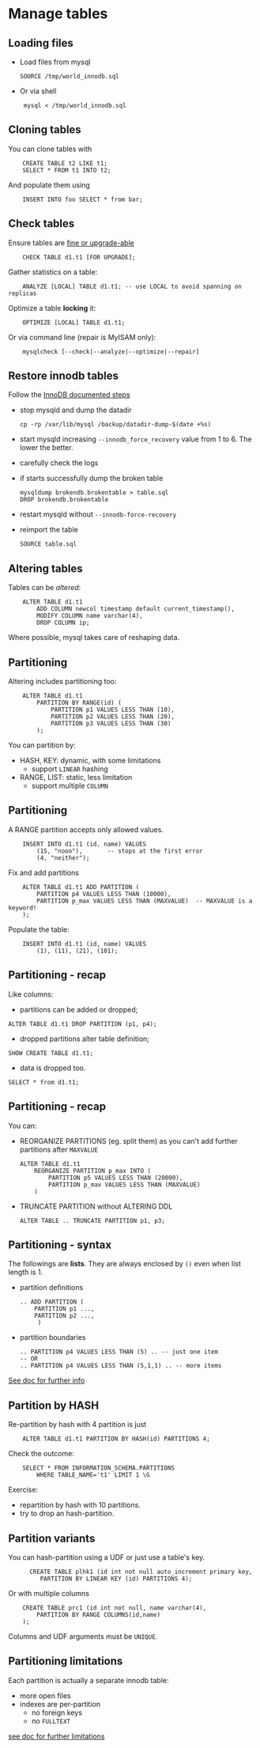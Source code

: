 # Manage tables

## Loading files 

  - Load files from mysql
 
        SOURCE /tmp/world_innodb.sql
 
  - Or via shell
         
         mysql < /tmp/world_innodb.sql


## Cloning tables
You can clone tables with

        CREATE TABLE t2 LIKE t1;
        SELECT * FROM t1 INTO t2;

And populate them using
        
        INSERT INTO foo SELECT * from bar;  

        
## Check tables
Ensure tables are [fine or upgrade-able](http://dev.mysql.com/doc/mysql/en/table-maintenance-sql.html)

        CHECK TABLE d1.t1 [FOR UPGRADE];
        
Gather statistics on a table:
        
        ANALYZE [LOCAL] TABLE d1.t1; -- use LOCAL to avoid spanning on replicas
        
Optimize a table **locking** it:
        
        OPTIMIZE [LOCAL] TABLE d1.t1;

Or via command line (repair is MyISAM only):
        
        mysqlcheck [--check|--analyze|--optimize|--repair]
     
     
## Restore innodb tables        
Follow the [InnoDB documented steps]()

  - stop mysqld and dump the datadir
        
        cp -rp /var/lib/mysql /backup/datadir-dump-$(date +%s)
        
  - start mysqld increasing `--innodb_force_recovery` value from 1 to 6. The lower the better.
  - carefully check the logs
  - if starts successfully dump the broken table
  
        mysqldump brokendb.brokentable > table.sql
        DROP brokendb.brokentable
        
  - restart mysqld without `--innodb-force-recovery`
  - reimport the table
        
        SOURCE table.sql
        
  

## Altering tables

Tables can be *altered*:

        ALTER TABLE d1.t1 
            ADD COLUMN newcol timestamp default current_timestamp(),
            MODIFY COLUMN name varchar(4),
            DROP COLUMN ip;  

Where possible, mysql takes care of reshaping data.
             
             
## Partitioning

Altering includes partitioning too:

        ALTER TABLE d1.t1
            PARTITION BY RANGE(id) ( 
                PARTITION p1 VALUES LESS THAN (10), 
                PARTITION p2 VALUES LESS THAN (20), 
                PARTITION p3 VALUES LESS THAN (30)
            );

You can partition by:

  - HASH, KEY: dynamic, with some limitations
    - support `LINEAR` hashing
  - RANGE, LIST: static, less limitation
    - support multiple `COLUMN` 
  


## Partitioning

A RANGE partition accepts only allowed values.
 
        INSERT INTO d1.t1 (id, name) VALUES
            (15, "nooo"),       -- stops at the first error
            (4, "neither");

Fix and add partitions

        ALTER TABLE d1.t1 ADD PARTITION (   
            PARTITION p4 VALUES LESS THAN (10000),
            PARTITION p_max VALUES LESS THAN (MAXVALUE)  -- MAXVALUE is a keyword!
        );
            
Populate the table:

        INSERT INTO d1.t1 (id, name) VALUES
            (1), (11), (21), (101);
            
## Partitioning - recap

Like columns:
 
   - partitions can be added or dropped;

    ALTER TABLE d1.t1 DROP PARTITION (p1, p4);

   - dropped partitions alter table definition;

    SHOW CREATE TABLE d1.t1;

   - data is dropped too.

    SELECT * from d1.t1;


## Partitioning - recap

You can:

  - REORGANIZE PARTITIONS (eg. split them) as you can't add further partitions after `MAXVALUE`
  
        ALTER TABLE d1.t1 
            REORGANIZE PARTITION p_max INTO (  
                PARTITION p5 VALUES LESS THAN (20000),
                PARTITION p_max VALUES LESS THAN (MAXVALUE)
            )

  - TRUNCATE PARTITION without ALTERING DDL 
   
        ALTER TABLE .. TRUNCATE PARTITION p1, p3;


## Partitioning - syntax

The followings are **lists**. 
They are always enclosed by `()` even when list length is 1.

  - partition definitions 
  
        .. ADD PARTITION ( 
            PARTITION p1 ...,
            PARTITION p2 ...,
             )
  
  - partition boundaries 
  
        .. PARTITION p4 VALUES LESS THAN (5) .. -- just one item
        -- OR
        .. PARTITION p4 VALUES LESS THAN (5,1,1) .. -- more items
   

[See doc for further info](https://dev.mysql.com/doc/refman/5.7/en/partitioning-columns-range.html) 


## Partition by HASH

Re-partition by hash with 4 partition is just

        ALTER TABLE d1.t1 PARTITION BY HASH(id) PARTITIONS 4;
        
Check the outcome:
      
        SELECT * FROM INFORMATION_SCHEMA.PARTITIONS 
            WHERE TABLE_NAME='t1' LIMIT 1 \G

Exercise: 

  - repartition by hash with 10 partitions.
  - try to drop an hash-partition.


## Partition variants

You can hash-partition using a UDF or just use a table's key.

          CREATE TABLE plhk1 (id int not null auto_increment primary key,
             PARTITION BY LINEAR KEY (id) PARTITIONS 4);

Or with multiple columns 

        CREATE TABLE prc1 (id int not null, name varchar(4), 
            PARTITION BY RANGE COLUMNS(id,name)
        );


Columns and UDF arguments must be `UNIQUE`.


## Partitioning limitations 

Each partition is actually a separate innodb table:

  - more open files
  - indexes are per-partition
    - no foreign keys 
    - no `FULLTEXT` 


[see doc for further limitations](https://dev.mysql.com/doc/refman/5.7/en/partitioning-limitations.html)


